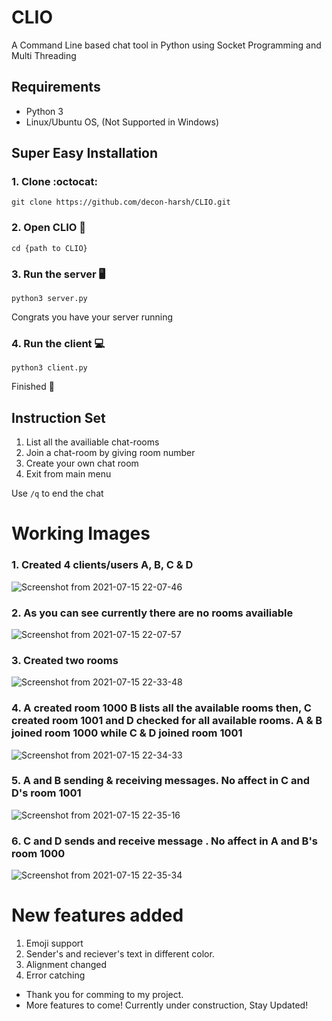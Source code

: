 # CLIO
A Command Line based chat tool in Python using Socket Programming and Multi Threading

## Requirements
- Python 3
- Linux/Ubuntu OS, (Not Supported in Windows)

## Super Easy Installation

### 1. Clone :octocat:
```
git clone https://github.com/decon-harsh/CLIO.git 
```

### 2. Open CLIO 📂
```
cd {path to CLIO}
```

### 3. Run the server 🖥️
```
python3 server.py
```
Congrats you have your server running 

### 4. Run the client 💻
```
python3 client.py
```

Finished 👏

## Instruction Set

1. List all the availiable chat-rooms
2. Join a chat-room by giving room number
3. Create your own chat room
4. Exit from main menu

Use ```/q``` to end the chat

# Working Images

### 1. Created 4 clients/users A, B, C & D

![Screenshot from 2021-07-15 22-07-46](https://user-images.githubusercontent.com/58214248/125828986-697a511f-593b-4a71-8ab8-ee40a6fcc529.png)

### 2. As you can see currently there are no rooms availiable

![Screenshot from 2021-07-15 22-07-57](https://user-images.githubusercontent.com/58214248/125829022-10d22081-d6f1-4d86-bf76-26c20a332801.png)

### 3. Created two rooms 
![Screenshot from 2021-07-15 22-33-48](https://user-images.githubusercontent.com/58214248/125829079-d0c8cf84-e904-4e2b-a60c-cc57444403dc.png)

### 4. A created room 1000 B lists all the available rooms then, C created room 1001 and D checked for all available rooms. A & B joined room 1000 while C & D joined room 1001 
![Screenshot from 2021-07-15 22-34-33](https://user-images.githubusercontent.com/58214248/125829097-96861cb4-7f94-4e88-8634-a8c8580aa939.png)

### 5. A and B sending & receiving messages. No affect in C and D's room 1001
![Screenshot from 2021-07-15 22-35-16](https://user-images.githubusercontent.com/58214248/125829114-9a9673a5-c272-44e1-a746-c1b6a2d1ee22.png)

### 6. C and D sends and receive message . No affect in A and B's room 1000
![Screenshot from 2021-07-15 22-35-34](https://user-images.githubusercontent.com/58214248/125829132-95d0668f-042e-4116-9818-e24eed77b4ac.png)


# New features added
1. Emoji support
2. Sender's and reciever's text in different color.
3. Alignment changed 
4. Error catching
 
- Thank you for comming to my project. 
- More features to come! Currently under construction, Stay Updated!

